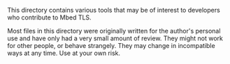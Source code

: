 This directory contains various tools that may be of interest to
developers who contribute to Mbed TLS.

Most files in this directory were originally written for the author's
personal use and have only had a very small amount of review. They might
not work for other people, or behave strangely. They may change in
incompatible ways at any time. Use at your own risk.
